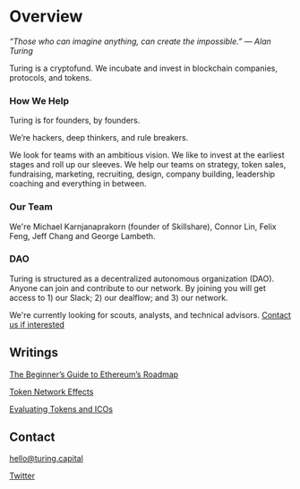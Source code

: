 # Overview
*“Those who can imagine anything, can create the impossible.” ― Alan Turing*

Turing is a cryptofund. We incubate and invest in blockchain companies, protocols, and tokens.

### How We Help
Turing is for founders, by founders.

We’re hackers, deep thinkers, and rule breakers.

We look for teams with an ambitious vision. We like to invest at the earliest stages and roll up our sleeves. We help our teams on strategy, token sales, fundraising, marketing, recruiting, design, company building, leadership coaching and everything in between.

### Our Team
We're Michael Karnjanaprakorn (founder of Skillshare), Connor Lin, Felix Feng, Jeff Chang and George Lambeth.

### DAO
Turing is structured as a decentralized autonomous organization (DAO). Anyone can join and contribute to our network. By joining you will get access to 1) our Slack; 2) our dealflow; and 3) our network. 

We're currently looking for scouts, analysts, and technical advisors. 
[Contact us if interested](https://docs.google.com/forms/d/e/1FAIpQLScp8nNGnC_CBJ8Y3TErQKldsZ-aAaKm7o57A13o_xPN5nrAdw/viewform "Contact us if interested")

## Writings
[The Beginner’s Guide to Ethereum’s Roadmap](https://hackernoon.com/the-beginners-guide-to-ethereum-s-2020-roadmap-2ac5d2dd4881 "The Beginner’s Guide to Ethereum’s Roadmap")

[Token Network Effects](https://medium.freecodecamp.com/token-network-effects-a-new-business-model-for-a-decentralized-web-6cde8b4e862 "Token Network Effects")

[Evaluating Tokens and ICOs](https://hackernoon.com/evaluating-tokens-and-icos-e6c22c1885bb "Evaluating Tokens and ICOs")

## Contact
hello@turing.capital

[Twitter](https://www.twitter.com/turingcapital "Twitter")
